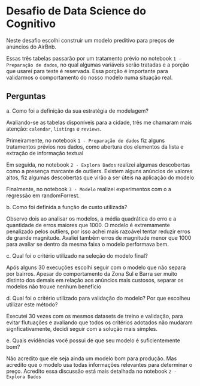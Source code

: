 # Desafio de Data Science do Cognitivo

Neste desafio escolhi construir um modelo preditivo para preços de anúncios do AirBnb.

Essas três tabelas passarão por um tratamento prévio no notebook `1 - Preparação de dados`, no qual algumas variáveis serão tratadas e a porção que usarei para teste é reservada. Essa porção é importante para validarmos o comportamento do nosso modelo numa situação real.

## Perguntas

a. Como foi a definição da sua estratégia de modelagem?

Avaliando-se as tabelas disponíveis para a cidade, três me chamaram mais atenção: `calendar`, `listings` e `reviews`.

Primeiramente, no notebook `1 - Preparação de dados` fiz alguns tratamentos prévios nos dados, como abertura dos elementos da lista e extração de informação textual

Em seguida, no notebook `2 - Explora Dados` realizei algumas descobertas como a presença marcante de outliers. Existem alguns anúncios de valores altos, fiz algumas descobertas que virão a ser úteis na aplicação do modelo

Finalmente, no notebook `3 - Modelo` realizei experimentos com o a regressão em randomForrest.

b. Como foi definida a função de custo utilizada?

Observo dois ao analisar os modelos, a média quadrática do erro e a quantidade de erros maiores que 1000. O modelo é extremamente penalizado pelos outliers, por isso achei mais razoável tentar reduzir erros de grande magnitude. Avaliei também erros de magnitude menor que 1000 para avaliar se dentro da mesma faixa o modelo performava bem.

c. Qual foi o critério utilizado na seleção do modelo final?

Após alguns 30 execuções escolhi seguir com o modelo que não separa por bairros. Apesar do comportamento da Zona Sul e Barra ser muito distinto dos demais em relação aos anúncios mais custosos, separar os modelos não trouxe nenhum benefício

d. Qual foi o critério utilizado para validação do modelo? Por que escolheu utilizar este método?

Executei 30 vezes com os mesmos datasets de treino e validação, para evitar flutuações e avaliando que todos os critérios adotados não mudaram signficativamente, decidi seguir com a solução mais simples.

e. Quais evidências você possui de que seu modelo é suficientemente bom?

Não acredito que ele seja ainda um modelo bom para produção. Mas acredito que o modelo usa todas informações relevantes para determinar o preço. Acredito essa discussão está mais detalhada no notebook `2 - Explora Dados`
